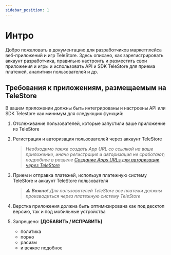 ```yaml
---
sidebar_position: 1
---
```


# Интро

Добро пожаловать в документацию для разработчиков маркетплейса веб-приложений и игр TeleStore. Здесь описано, как зарегистрировать аккаунт разработчика, правильно настроить и разместить свои приложения и игры и использовать API и SDK TeleStore для приема платежей, аналитики пользователей и др.

## Требования к приложениям, размещаемым на TeleStore

В вашем приложении должны быть интегрированы и настроены API или SDK Telestore как минимум для следующих функций:
1. Отслеживание пользователей, которые запустили ваше приложение из TeleStore 
2. Регистрация и авторизация пользователей через аккаунт TeleStore

   > *Необходимо также создать App URL со ссылкой на ваше приложение, иначе регистрация и авторизация не сработают; подробнее в разделе [Создание Apps URLs для авторизации через TeleStore](start/app-url)* 
3. Прием и отправка платежей, используя платежную систему TeleStore и аккаунт TeleStore пользователя
   > *⚠ **️Важно!** Для пользователей TeleStore все платежи должны производиться через платежную систему TeleStore*
4. Верстка приложения должна быть оптимизирована как под десктоп версию, так и под мобильные устройства
5. Запрещено: **[ДОБАВИТЬ / ИСПРАВИТЬ]**
   - политика
   - порно
   - расизм
   - и всякое подобное
